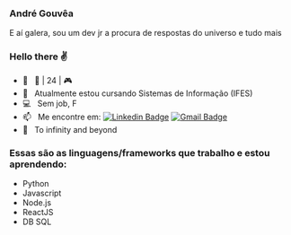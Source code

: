 ### André Gouvêa
E aí galera, sou um dev jr a procura de respostas do universo e tudo mais
### Hello there :v:
<!--
**anderefelip/anderefelip** is a ✨ _special_ ✨ repository because its `README.md` (this file) appears on your GitHub profile.

Here are some ideas to get you started:
-->
- 💬 &nbsp; :seedling: | 24 | :video_game:
- :rocket: &nbsp; Atualmente estou cursando Sistemas de Informação (IFES)
- :computer: &nbsp; Sem job, F
- 📫 &nbsp; Me encontre em: [![Linkedin Badge](https://img.shields.io/badge/-AndreGouvea-blue?style=flat-square&logo=Linkedin&logoColor=white&link=https://www.linkedin.com/mwlite/in/andr%C3%A9-gouv%C3%AAa-a29ba8195)](https://www.linkedin.com/mwlite/in/andr%C3%A9-gouv%C3%AAa-a29ba8195) 
[![Gmail Badge](https://img.shields.io/badge/--c14438?style=flat-square&logo=Gmail&logoColor=white&link=mailto:andregouveaf@gmail.com)](mailto:andregouveaf@gmail.com)
- :milky_way:  &nbsp; To infinity and beyond

### Essas são as linguagens/frameworks que trabalho e estou aprendendo:

- Python
- Javascript
- Node.js
- ReactJS
- DB SQL
